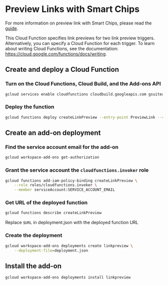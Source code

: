 # Preview Links with Smart Chips

<!-- TODO: Replace guide link -->
For more information on preview link with Smart Chips, please read the [guide]().

This Cloud Function specifies link previews for two link preview triggers.
Alternatively, you can specify a Cloud Function for each trigger.
To learn about writing Cloud Functions,
see the documentation: https://cloud.google.com/functions/docs/writing.

## Create and deploy a Cloud Function

### Turn on the Cloud Functions, Cloud Build, and the Add-ons API

```sh
gcloud services enable cloudfunctions cloudbuild.googleapis.com gsuiteaddons.googleapis.com
```

### Deploy the function

```sh
gcloud functions deploy createLinkPreview --entry-point PreviewLink --runtime java11 --trigger-http
```

## Create an add-on deployment

### Find the service account email for the add-on

```sh
gcloud workspace-add-ons get-authorization
```

### Grant the service account the ``cloudfunctions.invoker`` role

```sh
gcloud functions add-iam-policy-binding createLinkPreview \
    --role roles/cloudfunctions.invoker \
    --member serviceAccount:SERVICE_ACCOUNT_EMAIL
```

### Get URL of the deployed function

```sh
gcloud functions describe createLinkPreview
```

Replace `$URL` in deployment.json with the deployed function URL

### Create the deployment

```sh
gcloud workspace-add-ons deployments create linkpreview \
    --deployment-file=deployment.json
```

## Install the add-on

```sh
gcloud workspace-add-ons deployments install linkpreview
```

